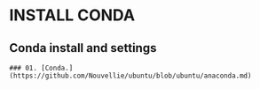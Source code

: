 # INSTALL CONDA

## Conda install and settings
```
### 01. [Conda.](https://github.com/Nouvellie/ubuntu/blob/ubuntu/anaconda.md)
```